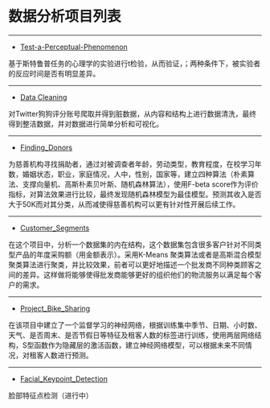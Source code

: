 
# 数据分析项目列表
 
 ----
 - [Test-a-Perceptual-Phenomenon](https://github.com/ketra21/Test-a-Perceptual-Phenomenon)
 
 基于斯特鲁普任务的心理学的实验进行t检验，从而验证，；两种条件下，被实验者的反应时间是否有明显差异。
 
 ----
 - [Data Cleaning](https://github.com/ketra21/data_cleaning)
 
 对Twitter狗狗评分账号爬取并得到脏数据，从内容和结构上进行数据清洗，最终得到整洁数据，并对数据进行简单分析和可视化。
 
 ----
 - [Finding_Donors](https://github.com/ketra21/Finding_Donors)
 
 为慈善机构寻找捐助者，通过对被调查者年龄，劳动类型，教育程度，在校学习年数，婚姻状态，职业，家庭情况，人中，性别，国家等，建立四种算法（朴素算法、支撑向量机、高斯朴素贝叶斯、随机森林算法），使用F-beta score作为评价指标，对算法效果进行比较，最终发现随机森林模型为最佳模型。预测其收入是否大于50K而对其分类，从而减使得慈善机构可以更有针对性开展后续工作。
 
 ----
 - [Customer_Segments](https://github.com/ketra21/Customer_Segments)
 
 在这个项目中，分析一个数据集的内在结构，这个数据集包含很多客户针对不同类型产品的年度采购额（用金额表示）。采用K-Means 聚类算法或者是高斯混合模型聚类算法进行聚类，并比较效果，前者可以更好地描述一个批发商不同种类顾客之间的差异。这样做将能够使得批发商能够更好的组织他们的物流服务以满足每个客户的需求。
 
 ----
 - [Project_Bike_Sharing](https://github.com/ketra21/Project_Bike_Sharing)
 
 在该项目中建立了一个监督学习的神经网络，根据训练集中季节、日期、小时数、天气、是否周末、是否节假日等特征及租客人数的标签进行训练，使用两层网络结构，S型函数作为隐藏层的激活函数，建立神经网络模型，可以根据未来不同情况，对租客人数进行预测。
 
 ----
 - [Facial_Keypoint_Detection](https://github.com/ketra21/Facial_Keypoint_Detection)
 
 脸部特征点检测（进行中）
